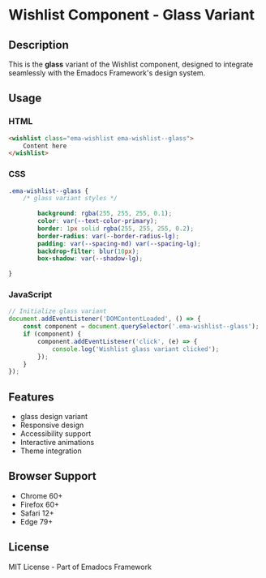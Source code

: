 # Wishlist Component - Glass Variant

## Description
This is the **glass** variant of the Wishlist component, designed to integrate seamlessly with the Emadocs Framework's design system.

## Usage

### HTML
```html
<wishlist class="ema-wishlist ema-wishlist--glass">
    Content here
</wishlist>
```

### CSS
```css
.ema-wishlist--glass {
    /* glass variant styles */
    
        background: rgba(255, 255, 255, 0.1);
        color: var(--text-color-primary);
        border: 1px solid rgba(255, 255, 255, 0.2);
        border-radius: var(--border-radius-lg);
        padding: var(--spacing-md) var(--spacing-lg);
        backdrop-filter: blur(10px);
        box-shadow: var(--shadow-lg);
    
}
```

### JavaScript
```javascript
// Initialize glass variant
document.addEventListener('DOMContentLoaded', () => {
    const component = document.querySelector('.ema-wishlist--glass');
    if (component) {
        component.addEventListener('click', (e) => {
            console.log('Wishlist glass variant clicked');
        });
    }
});
```

## Features
- glass design variant
- Responsive design
- Accessibility support
- Interactive animations
- Theme integration

## Browser Support
- Chrome 60+
- Firefox 60+
- Safari 12+
- Edge 79+

## License
MIT License - Part of Emadocs Framework
